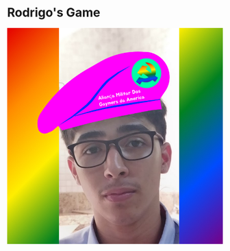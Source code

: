 # Rodrigo's Game

<img src="https://github.com/Arthursalles7/rodrigo-game/blob/main/assets/images/rodrigotitle.jpg" alt="">
